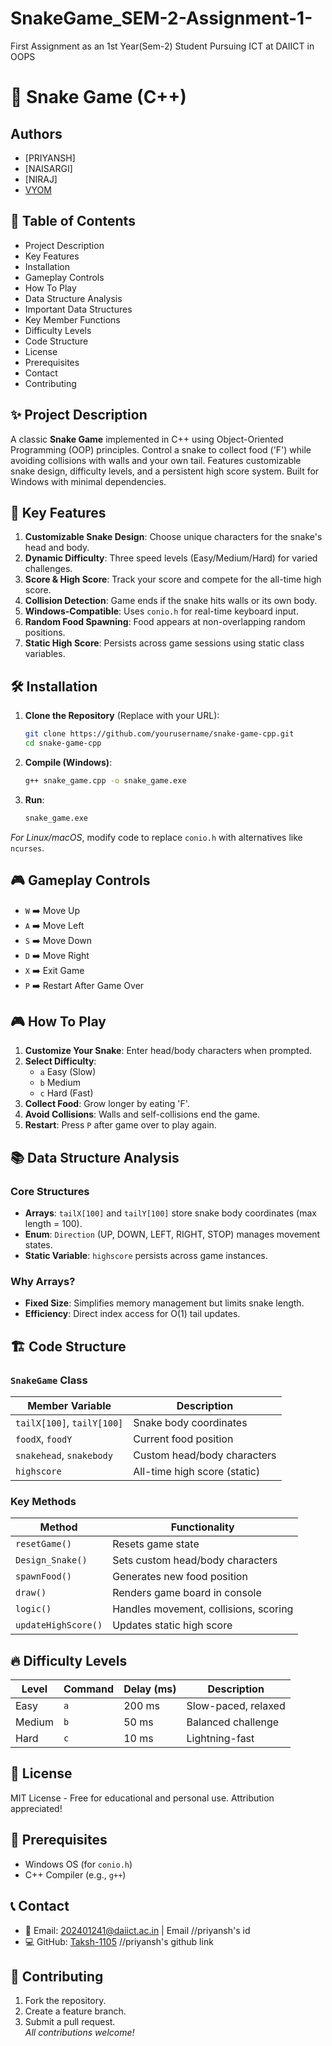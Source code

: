 # SnakeGame_SEM-2-Assignment-1-
First Assignment as an 1st Year(Sem-2) Student Pursuing ICT at DAIICT in OOPS


# 🐍 Snake Game (C++)

## Authors

- [PRIYANSH]
- [NAISARGI]
- [NIRAJ]
- [VYOM](https://github.com/Cipher626/SnakeGame_SEM-2-Assignment-1-)

## 📜 Table of Contents
- Project Description
- Key Features
- Installation
- Gameplay Controls
- How To Play
- Data Structure Analysis
- Important Data Structures
- Key Member Functions
- Difficulty Levels
- Code Structure
- License
- Prerequisites
- Contact
- Contributing

## ✨ Project Description

A classic **Snake Game** implemented in C++ using Object-Oriented Programming (OOP) principles. Control a snake to collect food ('F') while avoiding collisions with walls and your own tail. Features customizable snake design, difficulty levels, and a persistent high score system. Built for Windows with minimal dependencies.

## 🌟 Key Features

1. **Customizable Snake Design**: Choose unique characters for the snake's head and body.
2. **Dynamic Difficulty**: Three speed levels (Easy/Medium/Hard) for varied challenges.
3. **Score & High Score**: Track your score and compete for the all-time high score.
4. **Collision Detection**: Game ends if the snake hits walls or its own body.
5. **Windows-Compatible**: Uses `conio.h` for real-time keyboard input.
6. **Random Food Spawning**: Food appears at non-overlapping random positions.
7. **Static High Score**: Persists across game sessions using static class variables.

## 🛠️ Installation 

1. **Clone the Repository** (Replace with your URL):
   ```bash
   git clone https://github.com/yourusername/snake-game-cpp.git        //add source file to this
   cd snake-game-cpp
   ```
2. **Compile (Windows)**:
   ```bash
   g++ snake_game.cpp -o snake_game.exe
   ```
3. **Run**:
   ```bash
   snake_game.exe
   ```
*For Linux/macOS*, modify code to replace `conio.h` with alternatives like `ncurses`.

## 🎮 Gameplay Controls

- `W` ➡️ Move Up  
- `A` ➡️ Move Left  
- `S` ➡️ Move Down  
- `D` ➡️ Move Right  
- `X` ➡️ Exit Game  
- `P` ➡️ Restart After Game Over

## 🎮 How To Play

1. **Customize Your Snake**: Enter head/body characters when prompted.
2. **Select Difficulty**:
   - `a` Easy (Slow)
   - `b` Medium 
   - `c` Hard (Fast)
3. **Collect Food**: Grow longer by eating 'F'.
4. **Avoid Collisions**: Walls and self-collisions end the game.
5. **Restart**: Press `P` after game over to play again.

## 📚 Data Structure Analysis

### Core Structures
- **Arrays**: `tailX[100]` and `tailY[100]` store snake body coordinates (max length = 100).
- **Enum**: `Direction` (UP, DOWN, LEFT, RIGHT, STOP) manages movement states.
- **Static Variable**: `highscore` persists across game instances.

### Why Arrays?
- **Fixed Size**: Simplifies memory management but limits snake length.
- **Efficiency**: Direct index access for O(1) tail updates.

## 🏗️ Code Structure

### `SnakeGame` Class
| Member Variable       | Description                          |
|-----------------------|--------------------------------------|
| `tailX[100]`, `tailY[100]` | Snake body coordinates              |
| `foodX`, `foodY`      | Current food position               |
| `snakehead`, `snakebody` | Custom head/body characters        |
| `highscore`           | All-time high score (static)        |

### Key Methods
| Method                | Functionality                          |
|-----------------------|----------------------------------------|
| `resetGame()`         | Resets game state                      |
| `Design_Snake()`      | Sets custom head/body characters       |
| `spawnFood()`         | Generates new food position            |
| `draw()`              | Renders game board in console          |
| `logic()`             | Handles movement, collisions, scoring  |
| `updateHighScore()`   | Updates static high score              |

## 🔥 Difficulty Levels

| Level   | Command | Delay (ms) | Description          |
|---------|---------|------------|----------------------|
| Easy    | `a`     | 200 ms     | Slow-paced, relaxed  |
| Medium  | `b`     | 50 ms      | Balanced challenge   |
| Hard    | `c`     | 10 ms      | Lightning-fast       |

## 📜 License
MIT License - Free for educational and personal use. Attribution appreciated!

## 🧰 Prerequisites
- Windows OS (for `conio.h`)
- C++ Compiler (e.g., `g++`)

## 📞 Contact
- 📧 Email: 202401241@daiict.ac.in  | Email                                         //priyansh's id
- 💻 GitHub: [Taksh-1105](https://github.com/Taksh-1105)                            //priyansh's github link

## 📢 Contributing
1. Fork the repository.
2. Create a feature branch.
3. Submit a pull request.  
*All contributions welcome!*
